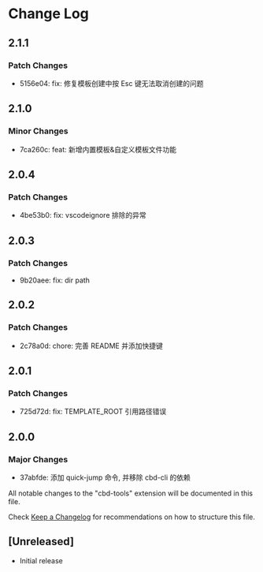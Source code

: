 # Change Log

## 2.1.1

### Patch Changes

- 5156e04: fix: 修复模板创建中按 Esc 键无法取消创建的问题

## 2.1.0

### Minor Changes

- 7ca260c: feat: 新增内置模板&自定义模板文件功能

## 2.0.4

### Patch Changes

- 4be53b0: fix: vscodeignore 排除的异常

## 2.0.3

### Patch Changes

- 9b20aee: fix: dir path

## 2.0.2

### Patch Changes

- 2c78a0d: chore: 完善 README 并添加快捷键

## 2.0.1

### Patch Changes

- 725d72d: fix: TEMPLATE_ROOT 引用路径错误

## 2.0.0

### Major Changes

- 37abfde: 添加 quick-jump 命令, 并移除 cbd-cli 的依赖

All notable changes to the "cbd-tools" extension will be documented in this file.

Check [Keep a Changelog](http://keepachangelog.com/) for recommendations on how to structure this file.

## [Unreleased]

- Initial release
